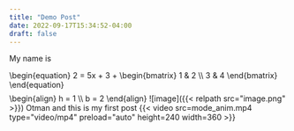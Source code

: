 ```yaml
---
title: "Demo Post"
date: 2022-09-17T15:34:52-04:00
draft: false
---
```

My name is 

\begin{equation}
2 = 5x + 3 + 
\begin{bmatrix} 
1 & 2
\\\\ 3 & 4 
\end{bmatrix}
\end{equation}
$$
$$
\begin{align}
h = 1 \\\\ 
b = 2 
\end{align}
![image]({{< relpath src="image.png" >}})
Otman and this is my first post
{{< video src=mode_anim.mp4 type="video/mp4" preload="auto" height=240 width=360 >}}

